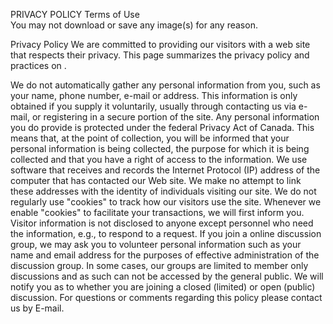 PRIVACY POLICY
Terms of Use
<br>
You may not download or save any image(s) for any reason.

Privacy Policy
We are committed to providing our visitors with a web site that respects their privacy. This page summarizes the privacy policy and practices on .

We do not automatically gather any personal information from you, such as your name, phone number, e-mail or address. This information is only obtained if you supply it voluntarily, usually through contacting us via e-mail, or registering in a secure portion of the site.
Any personal information you do provide is protected under the federal Privacy Act of Canada. This means that, at the point of collection, you will be informed that your personal information is being collected, the purpose for which it is being collected and that you have a right of access to the information.
We use software that receives and records the Internet Protocol (IP) address of the computer that has contacted our Web site. We make no attempt to link these addresses with the identity of individuals visiting our site.
We do not regularly use "cookies" to track how our visitors use the site. Whenever we enable "cookies" to facilitate your transactions, we will first inform you.
Visitor information is not disclosed to anyone except personnel who need the information, e.g., to respond to a request.
If you join a online discussion group, we may ask you to volunteer personal information such as your name and email address for the purposes of effective administration of the discussion group. In some cases, our groups are limited to member only discussions and as such can not be accessed by the general public. We will notify you as to whether you are joining a closed (limited) or open (public) discussion.
For questions or comments regarding this policy please contact us by E-mail.

